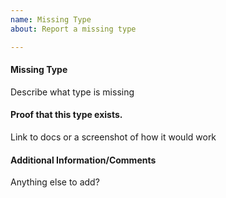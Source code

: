 ```yaml
---
name: Missing Type
about: Report a missing type

---
```


#### Missing Type

Describe what type is missing

#### Proof that this type exists.

Link to docs or a screenshot of how it would work

#### Additional Information/Comments

Anything else to add?
